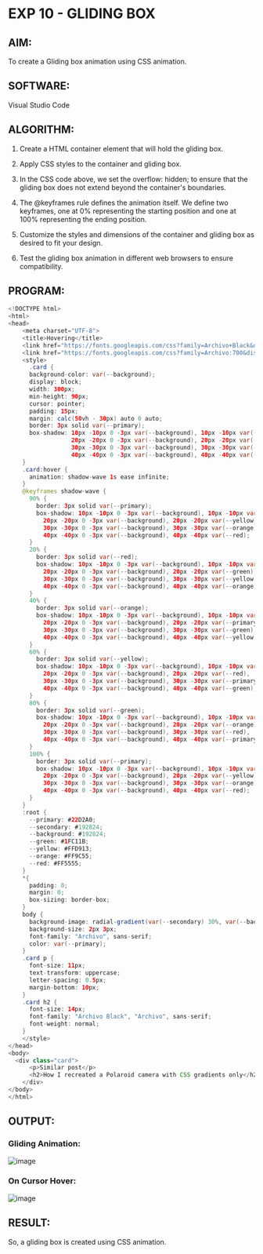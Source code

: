 # EXP 10 - GLIDING BOX

## AIM:

To create a Gliding box animation using CSS animation.

## SOFTWARE:

Visual Studio Code

## ALGORITHM:

1. Create a HTML container element that will hold the gliding box.

2. Apply CSS styles to the container and gliding box.

3. In the CSS code above, we set the overflow: hidden; to ensure that the gliding box does not extend beyond the container's boundaries.

4. The @keyframes rule defines the animation itself. We define two keyframes, one at 0% representing the starting position and one at 100% representing the ending position. 

5. Customize the styles and dimensions of the container and gliding box as desired to fit your design.

6. Test the gliding box animation in different web browsers to ensure compatibility.

## PROGRAM:

```java
<!DOCTYPE html>
<html>
<head>
    <meta charset="UTF-8">
    <title>Hovering</title>
    <link href="https://fonts.googleapis.com/css?family=Archivo+Black&display=swap" rel="stylesheet">
    <link href="https://fonts.googleapis.com/css?family=Archivo:700&display=swap" rel="stylesheet">
    <style>
      .card {
      background-color: var(--background);
      display: block;
      width: 300px;
      min-height: 90px;
      cursor: pointer;
      padding: 15px;
      margin: calc(50vh - 30px) auto 0 auto;
      border: 3px solid var(--primary);
      box-shadow: 10px -10px 0 -3px var(--background), 10px -10px var(--green),
                  20px -20px 0 -3px var(--background), 20px -20px var(--yellow),
                  30px -30px 0 -3px var(--background), 30px -30px var(--orange),
                  40px -40px 0 -3px var(--background), 40px -40px var(--red);
    }
    .card:hover {
      animation: shadow-wave 1s ease infinite;
    }
    @keyframes shadow-wave {
      90% {
        border: 3px solid var(--primary);
        box-shadow: 10px -10px 0 -3px var(--background), 10px -10px var(--green),
          20px -20px 0 -3px var(--background), 20px -20px var(--yellow),
          30px -30px 0 -3px var(--background), 30px -30px var(--orange),
          40px -40px 0 -3px var(--background), 40px -40px var(--red);
      }
      20% {
        border: 3px solid var(--red);
        box-shadow: 10px -10px 0 -3px var(--background), 10px -10px var(--primary),
          20px -20px 0 -3px var(--background), 20px -20px var(--green),
          30px -30px 0 -3px var(--background), 30px -30px var(--yellow),
          40px -40px 0 -3px var(--background), 40px -40px var(--orange);
      }
      40% {
        border: 3px solid var(--orange);
        box-shadow: 10px -10px 0 -3px var(--background), 10px -10px var(--red),
          20px -20px 0 -3px var(--background), 20px -20px var(--primary),
          30px -30px 0 -3px var(--background), 30px -30px var(--green),
          40px -40px 0 -3px var(--background), 40px -40px var(--yellow);
      }
      60% {
        border: 3px solid var(--yellow);
        box-shadow: 10px -10px 0 -3px var(--background), 10px -10px var(--orange),
          20px -20px 0 -3px var(--background), 20px -20px var(--red),
          30px -30px 0 -3px var(--background), 30px -30px var(--primary),
          40px -40px 0 -3px var(--background), 40px -40px var(--green);
      }
      80% {
        border: 3px solid var(--green);
        box-shadow: 10px -10px 0 -3px var(--background), 10px -10px var(--yellow),
          20px -20px 0 -3px var(--background), 20px -20px var(--orange),
          30px -30px 0 -3px var(--background), 30px -30px var(--red),
          40px -40px 0 -3px var(--background), 40px -40px var(--primary);
      }
      100% {
        border: 3px solid var(--primary);
        box-shadow: 10px -10px 0 -3px var(--background), 10px -10px var(--green),
          20px -20px 0 -3px var(--background), 20px -20px var(--yellow),
          30px -30px 0 -3px var(--background), 30px -30px var(--orange),
          40px -40px 0 -3px var(--background), 40px -40px var(--red);
      }
    }
    :root {
      --primary: #22D2A0;
      --secondary: #192824;
      --background: #192824;
      --green: #1FC11B;
      --yellow: #FFD913;
      --orange: #FF9C55;
      --red: #FF5555;
    } 
    *{
      padding: 0;
      margin: 0;
      box-sizing: border-box;
    }
    body {
      background-image: radial-gradient(var(--secondary) 30%, var(--background) 30%);
      background-size: 2px 3px;
      font-family: "Archivo", sans-serif;
      color: var(--primary);
    }
    .card p {
      font-size: 11px;
      text-transform: uppercase;
      letter-spacing: 0.5px;
      margin-bottom: 10px;
    }
    .card h2 {
      font-size: 14px;
      font-family: "Archivo Black", "Archivo", sans-serif;
      font-weight: normal;
    }
    </style>
</head>
<body>
  <div class="card">
      <p>Similar post</p>
      <h2>How I recreated a Polaroid camera with CSS gradients only</h2>
    </div>
</body>
</html>
```

## OUTPUT:
### Gliding Animation:

![image](https://github.com/Aashima02/Gliding-Box/assets/93427086/f8baee55-ad4e-4153-94ea-b603f4b260b7)

### On Cursor Hover:
![image](https://github.com/Aashima02/Gliding-Box/assets/93427086/d864081f-0307-4e04-99c6-cd63a25cba8b)


## RESULT:
So, a gliding box is created using CSS animation.
